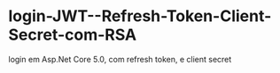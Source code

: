# login-JWT--Refresh-Token-Client-Secret-com-RSA
login em Asp.Net Core 5.0, com refresh token, e client secret
